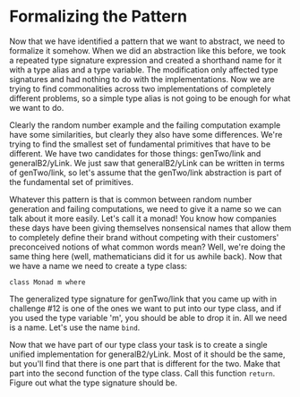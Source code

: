# Formalizing the Pattern

Now that we have identified a pattern that we want to abstract, we need to
formalize it somehow.  When we did an abstraction like this before, we took a
repeated type signature expression and created a shorthand name for it with a
type alias and a type variable.  The modification only affected type
signatures and had nothing to do with the implementations.  Now we are trying
to find commonalities across two implementations of completely different
problems, so a simple type alias is not going to be enough for what we want to
do.

Clearly the random number example and the failing computation example have
some similarities, but clearly they also have some differences.  We're trying
to find the smallest set of fundamental primitives that have to be different.
We have two candidates for those things: genTwo/link and generalB2/yLink.  We
just saw that generalB2/yLink can be written in terms of genTwo/link, so let's
assume that the genTwo/link abstraction is part of the fundamental set of
primitives.

Whatever this pattern is that is common between random number generation and
failing computations, we need to give it a name so we can talk about it more
easily.  Let's call it a monad!  You know how companies these days have been
giving themselves nonsensical names that allow them to completely define their
brand without competing with their customers' preconceived notions of what
common words mean?  Well, we're doing the same thing here (well,
mathematicians did it for us awhile back).  Now that we have a name we need to
create a type class:

    class Monad m where

The generalized type signature for genTwo/link that you came up with in
challenge #12 is one of the ones we want to put into our type class, and if
you used the type variable 'm', you should be able to drop it in.  All we need
is a name.  Let's use the name `bind`.

Now that we have part of our type class your task is to create a single
unified implementation for generalB2/yLink.  Most of it should be the same,
but you'll find that there is one part that is different for the two.  Make
that part into the second function of the type class.  Call this function
`return`.  Figure out what the type signature should be.

